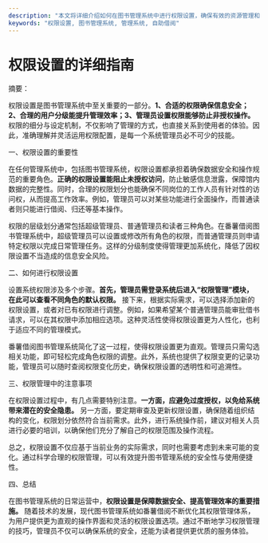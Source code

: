 ```yaml
---
description: "本文将详细介绍如何在图书管理系统中进行权限设置，确保有效的资源管理和安全性。"
keywords: "权限设置, 图书管理系统, 管理系统, 自助借阅"
---
```

# 权限设置的详细指南

摘要：

权限设置是图书管理系统中至关重要的一部分。**1、合适的权限确保信息安全；2、合理的用户分级能提升管理效率；3、管理员设置权限能够防止非授权操作。** 权限的细分与设定机制，不仅影响了管理的方式，也直接关系到使用者的体验。因此，准确理解并灵活运用权限配置，是每一个系统管理员必不可少的技能。

一、权限设置的重要性

在任何管理系统中，包括图书管理系统，权限设置都承担着确保数据安全和操作规范的重要角色。**正确的权限设置能阻止未授权访问**，防止敏感信息泄露，保障馆内数据的完整性。同时，合理的权限划分也能确保不同岗位的工作人员有针对性的访问权，从而提高工作效率。例如，管理员可以对某些功能进行全面操作，而普通读者则只能进行借阅、归还等基本操作。

权限的层级划分通常包括超级管理员、普通管理员和读者三种角色。在番薯借阅图书管理系统中，超级管理员可以设置或修改所有角色的权限，而普通管理员则申请特定权限以完成日常管理任务。这样的分级制度使得管理更加系统化，降低了因权限设置不当造成的信息安全风险。

二、如何进行权限设置

设置系统权限涉及多个步骤。**首先，管理员需登录系统后进入“权限管理”模块，在此可以查看不同角色的默认权限。** 接下来，根据实际需求，可以选择添加新的权限设置，或者对已有权限进行调整。例如，如果希望某个普通管理员能审批借书请求，可以在其权限中添加相应选项。这种灵活性使得权限设置更为人性化，也利于适应不同的管理模式。

番薯借阅图书管理系统简化了这一过程，使得权限设置更为直观。管理员只需勾选相关功能，即可轻松完成角色权限的调整。此外，系统也提供了权限变更的记录功能，管理员可以随时查阅权限变化历史，确保权限设置的透明性和可追溯性。

三、权限管理中的注意事项

在权限设置过程中，有几点需要特别注意。**一方面，应避免过度授权，以免给系统带来潜在的安全隐患。** 另一方面，要定期审查及更新权限设置，确保随着组织结构的变化，权限划分依然符合当前需求。此外，进行系统操作前，建议对相关人员进行必要的培训，以确保他们充分了解自己的权限范围及操作流程。

总之，权限设置不仅应基于当前业务的实际需求，同时也需要考虑到未来可能的变化。通过科学合理的权限管理，可以有效提升图书管理系统的安全性与使用便捷性。

四、总结

在图书管理系统的日常运营中，**权限设置是保障数据安全、提高管理效率的重要措施。** 随着技术的发展，现代图书管理系统如番薯借阅不断优化其权限管理体系，为用户提供更为直观的操作界面和灵活的权限设置选项。通过不断地学习权限管理的技巧，管理员不仅可以确保系统的安全，还能为读者提供更优质的服务体验。
